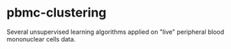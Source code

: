 # pbmc-clustering
Several unsupervised learning algorithms applied on "live" peripheral blood mononuclear cells data.
